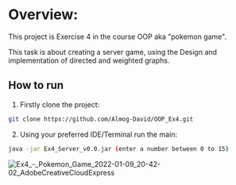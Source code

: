 # Overview:
This project is Exercise 4 in the course OOP aka "pokemon game".

This task is about creating a server game, using the Design and implementation of directed and weighted graphs. 

## How to run

1. Firstly clone the project:
```bash
git clone https://github.com/Almog-David/OOP_Ex4.git
```
2. Using your preferred IDE/Terminal run the main:
```bash
java -jar Ex4_Server_v0.0.jar (enter a number between 0 to 15)
```
![Ex4_-_Pokemon_Game_2022-01-09_20-42-02_AdobeCreativeCloudExpress](https://user-images.githubusercontent.com/93771702/148696415-90f65c78-4a56-4320-8dac-df64230b1adc.gif)
